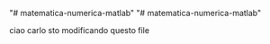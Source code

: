 "# matematica-numerica-matlab"
"# matematica-numerica-matlab"

ciao carlo sto modificando questo file
